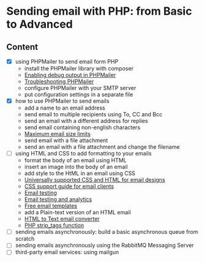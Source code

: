 # Sending email with PHP: from Basic to Advanced

## Content

- [x] using PHPMailer to send email form PHP
  - install the PHPMailer library with composer
  - [Enabling debug output in PHPMailer](https://github.com/PHPMailer/PHPMailer/wiki/Troubleshooting#enabling-debug-output)
  - [Troubleshooting PHPMailer](https://github.com/PHPMailer/PHPMailer/wiki/Troubleshooting)
  - configure PHPMailer with your SMTP server
  - put configuration settings in a separate file
- [x] how to use PHPMailer to send emails
  - add a name to an email address
  - send email to multiple recipients using To, CC and Bcc
  - send an email with a different address for replies
  - send email containing non-english characters
  - [Maximum email size limits](https://www.outlook-apps.com/maximum-email-size/)
  - send email with a file attachment
  - send an email with a file attachment and change the filename
- [ ] using HTML and CSS to add formatting to your emails
  - format the body of an email using HTML
  - insert an image into the body of an email
  - add style to the HtML in an email using CSS
  - [Universally supported CSS and HTML for email designs](http://pinpointe.com/blog/email-campaign-html-and-css-support/)
  - [CSS support guide for email clients](https://www.campaignmonitor.com/css/)
  - [Email testing](https://www.litmus.com/)
  - [Email testing and analytics](https://www.emailonacid.com/)
  - [Free email templates](https://www.campaignmonitor.com/email-templates/)
  - add a Plain-text version of an HTML email
  - [HTML to Text email converter](https://templates.mailchimp.com/resources/html-to-text/)
  - [PHP strip_tags function](https://www.php.net/manual/en/function.strip-tags.php)
- [ ] sending emails asynchronously: build a basic asynchronous queue from scratch
- [ ] sending emails asynchronously using the RabbitMQ Messaging Server
- [ ] third-party email services: using mailgun